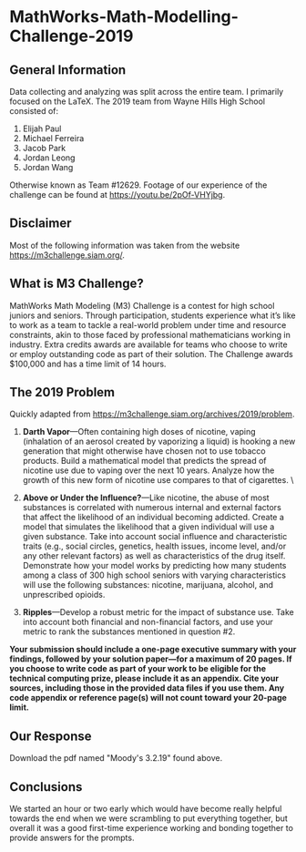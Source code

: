 # MathWorks-Math-Modelling-Challenge-2019

## General Information
Data collecting and analyzing was split across the entire team. I primarily focused on the LaTeX.
The 2019 team from Wayne Hills High School consisted of:
1. Elijah Paul
2. Michael Ferreira
3. Jacob Park
4. Jordan Leong
5. Jordan Wang

Otherwise known as Team #12629.
Footage of our experience of the challenge can be found at https://youtu.be/2pOf-VHYjbg.

## Disclaimer
Most of the following information was taken from the website https://m3challenge.siam.org/.

## What is M3 Challenge?
MathWorks Math Modeling (M3) Challenge is a contest for high school juniors and seniors. Through participation, students experience what it’s like to work as a team to tackle a real-world problem under time and resource constraints, akin to those faced by professional mathematicians working in industry. Extra credits awards are available for teams who choose to write or employ outstanding code as part of their solution. The Challenge awards $100,000 and has a time limit of 14 hours.

## The 2019 Problem
Quickly adapted from https://m3challenge.siam.org/archives/2019/problem. 

1. **Darth Vapor**—Often containing high doses of nicotine, vaping (inhalation of an aerosol created by vaporizing a liquid) is hooking a new generation that might otherwise have chosen not to use tobacco products. Build a mathematical model that predicts the spread of nicotine use due to vaping over the next 10 years. Analyze how the growth of this new form of nicotine use compares to that of cigarettes. \
 
2. **Above or Under the Influence?**—Like nicotine, the abuse of most substances is correlated with numerous internal and external factors that affect the likelihood of an individual becoming addicted. Create a model that simulates the likelihood that a given individual will use a given substance. Take into account social influence and characteristic traits (e.g., social circles, genetics, health issues, income level, and/or any other relevant factors) as well as characteristics of the drug itself. Demonstrate how your model works by predicting how many students among a class of 300 high school seniors with varying characteristics will use the following substances: nicotine, marijuana, alcohol, and unprescribed opioids. 
 
3. **Ripples**—Develop a robust metric for the impact of substance use. Take into account both financial and non-financial factors, and use your metric to rank the substances mentioned in question #2. 

**Your submission should include a one-page executive summary with your findings, followed by your solution paper—for a maximum of 20 pages. If you choose to write code as part of your work to be eligible for the technical computing prize, please include it as an appendix. Cite your sources, including those in the provided data files if you use them. Any code appendix or reference page(s) will not count toward your 20-page limit.**

## Our Response
Download the pdf named "Moody's 3.2.19" found above.

## Conclusions
We started an hour or two early which would have become really helpful towards the end when we were scrambling to put everything together, but overall it was a good first-time experience working and bonding together to provide answers for the prompts.
